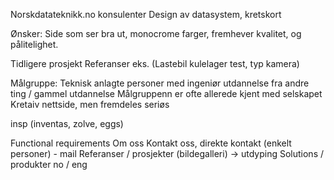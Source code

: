 Norskdatateknikk.no
konsulenter
Design av datasystem, kretskort

Ønsker: Side som ser bra ut, monocrome farger, fremhever kvalitet, og pålitelighet. 

Tidligere prosjekt
Referanser eks. (Lastebil kulelager test, typ kamera)

Målgruppe: Teknisk anlagte personer med ingeniør utdannelse fra andre ting / gammel utdannelse
Målgruppenn er ofte allerede kjent med selskapet
Kretaiv nettside, men fremdeles seriøs

insp (inventas, zolve, eggs)

Functional requirements
Om oss
Kontakt oss, direkte kontakt (enkelt personer) - mail
Referanser / prosjekter (bildegalleri) -> utdyping
Solutions / produkter
no / eng
